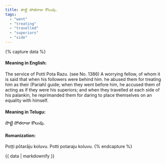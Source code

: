 ```yaml
---
title: పొట్టి పోతరాజు కొలువు.
tags:
  - "went"
  - "treating"
  - "travelled"
  - "superiors"
  - "side"
---
```


{% capture data %}
#### Meaning in English:
The service of Potti Pota Razu.
(see No. 1386)
A worrying fellow, of whom it is said that when his followers were behind him. he abused them for treating him as their (Pariah) guide; when they went before him, he accused them of acting as if they were his superiors; and when they travelled at each side of his palankin, he reprimanded them for daring to place themselves on an equality with himself.

#### Meaning in Telugu:
పొట్టి పోతరాజు కొలువు.

#### Romanization:
Poṭṭi pōtarāju koluvu.
Potti potaraju koluvu.
{% endcapture %}

{{ data | markdownify }}

